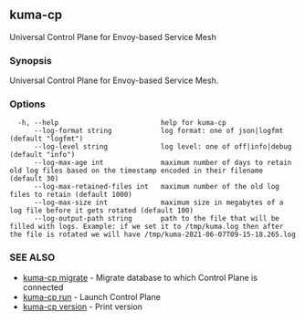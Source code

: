 ## kuma-cp

Universal Control Plane for Envoy-based Service Mesh

### Synopsis

Universal Control Plane for Envoy-based Service Mesh.

### Options

```
  -h, --help                         help for kuma-cp
      --log-format string            log format: one of json|logfmt (default "logfmt")
      --log-level string             log level: one of off|info|debug (default "info")
      --log-max-age int              maximum number of days to retain old log files based on the timestamp encoded in their filename (default 30)
      --log-max-retained-files int   maximum number of the old log files to retain (default 1000)
      --log-max-size int             maximum size in megabytes of a log file before it gets rotated (default 100)
      --log-output-path string       path to the file that will be filled with logs. Example: if we set it to /tmp/kuma.log then after the file is rotated we will have /tmp/kuma-2021-06-07T09-15-18.265.log
```

### SEE ALSO

* [kuma-cp migrate](kuma-cp_migrate.md)	 - Migrate database to which Control Plane is connected
* [kuma-cp run](kuma-cp_run.md)	 - Launch Control Plane
* [kuma-cp version](kuma-cp_version.md)	 - Print version

